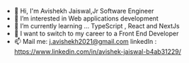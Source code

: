 - 👋 Hi, I'm Avishekh Jaiswal,Jr Software Engineer
- 👀 I’m interested in Web applications development
- 🌱 I’m currently learning ... TypeScript , React and NextJs
- 💞️ I want to switch to my career to a Front End Developer
- 📫 Mail me: j.avishekh2021@gmail.com
      linkedIn : https://www.linkedin.com/in/avishek-jaiswal-b4ab31229/

<!---
Avi-jaiz/Avi-jaiz is a ✨ special ✨ repository because its `README.md` (this file) appears on your GitHub profile.
You can click the Preview link to take a look at your changes.
--->
